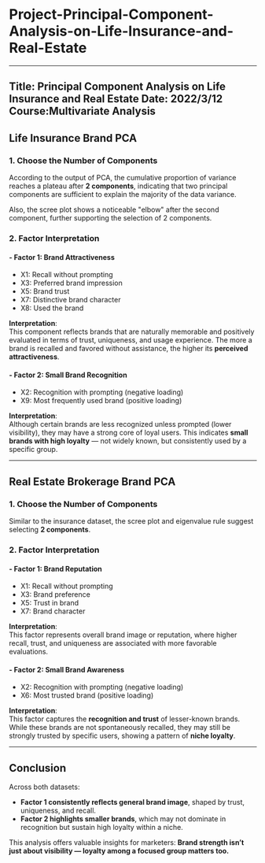 # Project-Principal-Component-Analysis-on-Life-Insurance-and-Real-Estate


---
Title: Principal Component Analysis on Life Insurance and Real Estate
Date: 2022/3/12
Course:Multivariate Analysis
---


## Life Insurance Brand PCA

### 1. Choose the Number of Components 

According to the output of PCA, the cumulative proportion of variance reaches a plateau after **2 components**, indicating that two principal components are sufficient to explain the majority of the data variance.

Also, the scree plot shows a noticeable "elbow" after the second component, further supporting the selection of 2 components.

### 2. Factor Interpretation

#### - **Factor 1: Brand Attractiveness**

- X1: Recall without prompting  
- X3: Preferred brand impression  
- X5: Brand trust  
- X7: Distinctive brand character  
- X8: Used the brand  

**Interpretation**:  
This component reflects brands that are naturally memorable and positively evaluated in terms of trust, uniqueness, and usage experience. The more a brand is recalled and favored without assistance, the higher its **perceived attractiveness**.

#### - **Factor 2: Small Brand Recognition**

- X2: Recognition with prompting (negative loading)  
- X9: Most frequently used brand (positive loading)  

**Interpretation**:  
Although certain brands are less recognized unless prompted (lower visibility), they may have a strong core of loyal users. This indicates **small brands with high loyalty** — not widely known, but consistently used by a specific group.

---

## Real Estate Brokerage Brand PCA

### 1. Choose the Number of Components 

Similar to the insurance dataset, the scree plot and eigenvalue rule suggest selecting **2 components**.

### 2. Factor Interpretation

#### - **Factor 1: Brand Reputation**

- X1: Recall without prompting  
- X3: Brand preference  
- X5: Trust in brand  
- X7: Brand character  

**Interpretation**:  
This factor represents overall brand image or reputation, where higher recall, trust, and uniqueness are associated with more favorable evaluations.

#### - **Factor 2: Small Brand Awareness**

- X2: Recognition with prompting (negative loading)  
- X6: Most trusted brand (positive loading)  

**Interpretation**:  
This factor captures the **recognition and trust** of lesser-known brands. While these brands are not spontaneously recalled, they may still be strongly trusted by specific users, showing a pattern of **niche loyalty**.

---

## Conclusion

Across both datasets:

- **Factor 1 consistently reflects general brand image**, shaped by trust, uniqueness, and recall.
- **Factor 2 highlights smaller brands**, which may not dominate in recognition but sustain high loyalty within a niche.

This analysis offers valuable insights for marketers: **Brand strength isn’t just about visibility — loyalty among a focused group matters too.**

